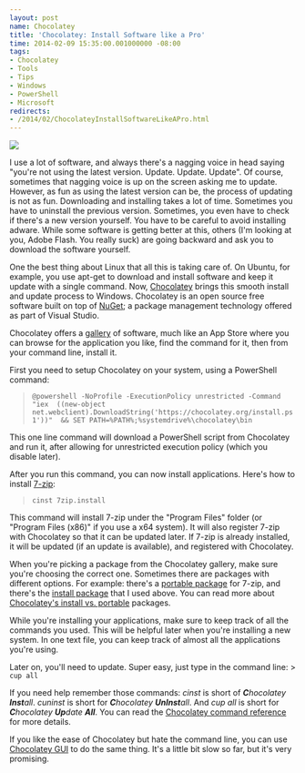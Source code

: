 ```yaml
---
layout: post
name: Chocolatey
title: 'Chocolatey: Install Software like a Pro'
time: 2014-02-09 15:35:00.001000000 -08:00
tags:
- Chocolatey
- Tools
- Tips
- Windows
- PowerShell
- Microsoft
redirects:
- /2014/02/ChocolateyInstallSoftwareLikeAPro.html
---
```

<img class="imageOnRight" src="{{ site.baseurl }}public/images/Chocolatey/chocolateyicon.gif">

I use a lot of software, and always there's a nagging voice in head saying "you're not using the latest version. Update. Update. Update". Of course, sometimes that nagging voice is up on the screen asking me to update. However, as fun as using the latest version can be, the process of updating is not as fun. Downloading and installing takes a lot of time. Sometimes you have to uninstall the previous version. Sometimes, you even have to check if there's a new version yourself. You have to be careful to avoid installing adware. While some software is getting better at this, others (I'm looking at you, Adobe Flash. You really suck) are going backward and ask you to download the software yourself.

One the best thing about Linux that all this is taking care of. On Ubuntu, for example, you use apt-get to download and install software and keep it update with a single command.
Now, [Chocolatey](http://chocolatey.org/) brings this smooth install and update process to Windows. Chocolatey is an open source free software built on top of [NuGet](https://www.nuget.org/); a package management technology offered as part of Visual Studio.

Chocolatey offers a [gallery](http://chocolatey.org/packages) of software, much like an App Store where you can browse for the application you like, find the command for it, then from your command line, install it.

First you need to setup Chocolatey on your system, using a PowerShell command:
> `@powershell -NoProfile -ExecutionPolicy unrestricted -Command "iex  ((new-object  net.webclient).DownloadString('https://chocolatey.org/install.ps1'))"  && SET PATH=%PATH%;%systemdrive%\chocolatey\bin`

This one line command will download a PowerShell script from Chocolatey and run it, after allowing for unrestricted execution policy (which you disable later).

After you run this command, you can now install applications. Here's how to install [7-zip](http://chocolatey.org/packages/7zip.install):
> `cinst 7zip.install `

This command will install 7-zip under the "Program Files" folder (or "Program Files (x86)" if you use a x64 system). It will also register 7-zip with Chocolatey so that it can be updated later. If 7-zip is already installed, it will be updated (if an update is available), and registered with Chocolatey.

When you're picking a package from the Chocolatey gallery, make sure you're choosing the correct one. Sometimes there are packages with different options. For example: there's a [portable package](http://chocolatey.org/packages/7zip) for 7-zip, and there's the [install package](http://chocolatey.org/packages/7zip.install) that I used above. You can read more about [Chocolatey's install vs. portable](https://github.com/chocolatey/chocolatey/wiki/ChocolateyFAQs#wiki-what-distinction-does-chocolatey-make-between-an-installable-and-a-portable-application) packages.

While you're installing your applications, make sure to keep track of all the commands you used. This will be helpful later when you're installing a new system. In one text file, you can keep track of almost all the applications you're using.

Later on, you'll need to update. Super easy, just type in the command line: > `cup all`

If you need help remember those commands: _cinst_ is short of _**C**hocolatey **Inst**all_. _cuninst_ is short for _**C**hocolatey **UnInst**all_. And _cup all_ is short for _**C**hocolatey **Up**date **All**_.
You can read the [Chocolatey command reference](https://github.com/chocolatey/chocolatey/wiki/CommandsReference) for more details.

If you like the ease of Chocolatey but hate the command line, you can use [Chocolatey GUI](http://chocolatey.org/packages/ChocolateyGUI) to do the same thing. It's a little bit slow so far, but it's very promising. 